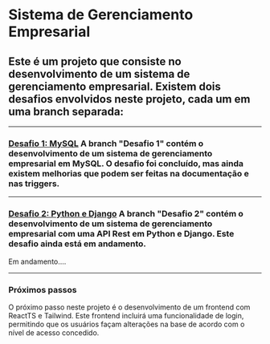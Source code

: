 # Sistema de Gerenciamento Empresarial

## Este é um projeto que consiste no desenvolvimento de um sistema de gerenciamento empresarial. Existem dois desafios envolvidos neste projeto, cada um em uma branch separada:

---

### <a href="https://github.com/guilhermeforprojeto/enterprise_management_MySQL/tree/Desafio_1">Desafio 1: MySQL</a> A branch "Desafio 1" contém o desenvolvimento de um sistema de gerenciamento empresarial em MySQL. O desafio foi concluído, mas ainda existem melhorias que podem ser feitas na documentação e nas triggers.

---

### <a href="https://github.com/guilhermeforprojeto/enterprise_management_MySQL/tree/Desafio_2">Desafio 2: Python e Django</a> A branch "Desafio 2" contém o desenvolvimento de um sistema de gerenciamento empresarial com uma API Rest em Python e Django. Este desafio ainda está em andamento.

Em andamento.... 

---

### Próximos passos
O próximo passo neste projeto é o desenvolvimento de um frontend com ReactTS e Tailwind. Este frontend incluirá uma funcionalidade de login, permitindo que os usuários façam alterações na base de acordo com o nível de acesso concedido.
